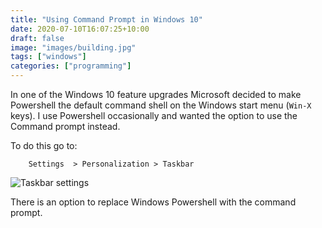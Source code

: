 ```yaml
---
title: "Using Command Prompt in Windows 10"
date: 2020-07-10T16:07:25+10:00
draft: false
image: "images/building.jpg"
tags: ["windows"]
categories: ["programming"]
---
```


In one of the Windows 10 feature upgrades Microsoft decided to make Powershell the default command shell on the Windows start menu (``Win-X`` keys). I use Powershell occasionally and wanted the option to use the Command prompt instead.

To do this go to:

```
    Settings  > Personalization > Taskbar
```

![Taskbar settings](../images/taskbar.jpg "Taskbar settings")

There is an option to replace Windows Powershell with the command prompt.
